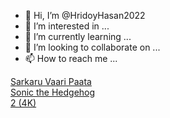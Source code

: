 - 👋 Hi, I’m @HridoyHasan2022
- 👀 I’m interested in ...
- 🌱 I’m currently learning ...
- 💞️ I’m looking to collaborate on ...
- 📫 How to reach me ...

<!---
HridoyHasan2022/HridoyHasan2022 is a ✨ special ✨ repository because its `README.md` (this file) appears on your GitHub profile.
You can click the Preview link to take a look at your changes.
--->
<div class="owl-item" style="width: 138.8px; margin-right: 15px;"><a onclick="UpdateHits('28104','visit')" href="player.php?play=28104">
                            <div class="item">
    							<div class="image">
    								<div class="img" style="background-image: url('files/sarkaru_vaari_paata.jpg');"></div>
    							</div>
    							<div class="content">
    								<div class="title">
    									<span>Sarkaru Vaari Paata</span>
    								</div>
    							</div>
    						</div>
                        </a></div><div class="owl-item" style="width: 138.8px; margin-right: 15px;"><a onclick="UpdateHits('28163','visit')" href="player.php?play=28163">
                            <div class="item">
    							<div class="image">
    								<div class="img" style="background-image: url('files/sonic_the_hedgehog_2__4k_.jpg');"></div>
    							</div>
    							<div class="content">
    								<div class="title">
    									<span>Sonic the Hedgehog 2 (4K)</span>
    								</div>
    							</div>
    						</div>
                        </a></div>
